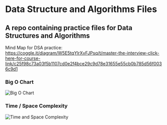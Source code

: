 # Data Structure and Algorithms Files
## A repo containing practice files for Data Structures and Algorithms

Mind Map for DSA practice: https://coggle.it/diagram/W5E5tqYlrXvFJPsq/t/master-the-interview-click-here-for-course-link/c25f98c73a03f5b1107cd0e2f4bce29c9d78e31655e55cb0b785d56f0036c9d1

### Big O Chart
![Big O Chart](https://github.com/s-arslaan/data_structures_alogorithm/blob/master/big_O_chart.jpg)

### Time / Space Complexity
![Time and Space Complexity](https://github.com/s-arslaan/data_structures_alogorithm/blob/master/big_O_dsa.jpg)
